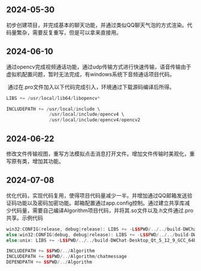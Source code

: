 ## 2024-05-30

​	初步创建项目，并完成基本的聊天功能，并通过类似QQ聊天气泡的方式渲染。代码量繁杂，需要反复重写，但是可以拿来直接用。

## 2024-06-10

​	通过opencv完成视频通话功能，通过udp传输方式进行快速传输，语音传输由于虚拟机配置问题，暂时无法完成，有windows系统下音频通话项目代码。

​	通过在.pro文件加入以下代码完成引入，环境通过下载源码编译后所得。

```c++
LIBS += /usr/local/lib64/libopencv*

INCLUDEPATH += /usr/local/include \
                /usr/local/include/opencv4 \
                /usr/local/include/opencv4/opencv2
```

## 2024-06-22

​	修改文件传输视图，重写方法模拟点击消息打开文件。增加文件传输时美观化，重写原有类，增加其功能。

## 2024-07-08

​	优化代码，实现代码复用，使得项目代码量减少一半。并增加通过QQ邮箱发送验证码功能以及密码加密功能。邮箱配置通过app.config控制。通过建立共享库减少代码量，需要自己编译Algorithm项目代码，并将其.so文件以及.h文件通过.pro共享。示例代码

```c++
win32:CONFIG(release, debug|release): LIBS += -L$$PWD/../../build-DWChat-Desktop_Qt_5_12_9_GCC_64bit-Debug/Algorithm/release/ -lAlgorithm
else:win32:CONFIG(debug, debug|release): LIBS += -L$$PWD/../../build-DWChat-Desktop_Qt_5_12_9_GCC_64bit-Debug/Algorithm/debug/ -lAlgorithm
else:unix: LIBS += -L$$PWD/../../build-DWChat-Desktop_Qt_5_12_9_GCC_64bit-Debug/Algorithm/ -lAlgorithm

INCLUDEPATH += $$PWD/../Algorithm
INCLUDEPATH += $$PWD/../Algorithm/chatmessage
DEPENDPATH += $$PWD/../Algorithm
```

